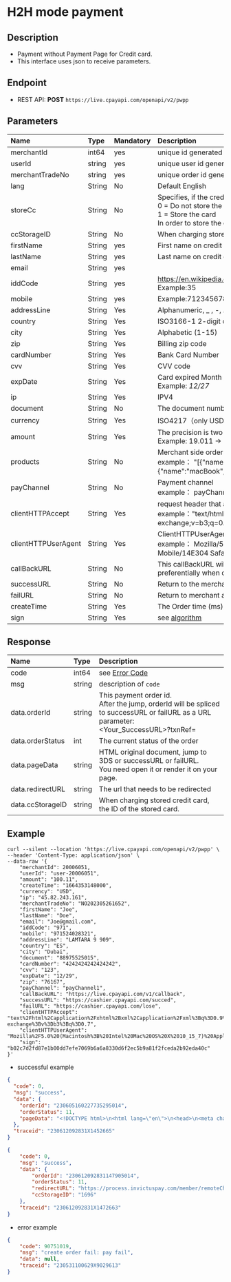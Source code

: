 # H2H mode payment

## Description

- Payment without Payment Page for Credit card.
- This interface uses json to receive parameters.

## Endpoint

*   REST API: **POST** `https://live.cpayapi.com/openapi/v2/pwpp`

## Parameters

| Name            | Type            | Mandatory     | Description   |
| :-------------- | :-------------- | :------------ | :-------------------------------------------------------------------------------------------- |
| merchantId      | int64       | yes       | unique id generated by cpay for partner|
| userId          | string      | yes       | unique user id generated by partner's system                                                 |
| merchantTradeNo | string      | yes       | unique order id generated by partner's system                                                |
| lang            | String	    | No        | Default English                                                                              |
| storeCc         | String      | No        | Specifies, if the credit card should be stored in case of success:<br/>0 = Do not store the card (default)<br/>1 = Store the card <br />In order to store the credit card,Credit Card Storage service should be enabled in your account. |
| ccStorageID     | String      | No        | When charging stored credit card, the ID of the stored card.                                 |
| firstName       | String      | yes       | First name on credit card                                                                    |
| lastName        | String      | yes       | Last name on credit card                                                                     |
| email           | String      | yes       |                                                                                              |
| iddCode         | String      | yes  |https://en.wikipedia.org/wiki/List_of_country_calling_codes<br/>Example:35                         |
| mobile          | String      | yes       | Example:712345678                                                                            |
| addressLine     | String      | Yes       | Alphanumeric, _ , -, . (1-50)                                                                |
| country         | String      | Yes       | ISO3166-1 2-digit country code                                                               |
| city            | String      | Yes       | Alphabetic (1-15)                                                                            |
| zip             | String      | Yes       | Billing zip code                                                                             |
| cardNumber      | String      | Yes       | Bank Card Number                                                                             |
| cvv             | String      | Yes       | CVV code                                                                                     |
| expDate         | String      | Yes       | Card expired Month / Card expired Year <br /> Example:  *12/27*                              |
| ip              | String      | Yes       | IPV4                                                                                         |
| document        | String      | No        | The document number represents the end user's national identification                        |
| currency        | String      | Yes       | ISO4217（only USD, EUR,GBP supported）                                                       |
| amount          | String      | Yes       | The precision is two decimal places,higher  precision rounds down.  <br />Example:  19.011 -> 19.01  1.528 -> 1.52 |
| products        | String      | No        | Merchant side order commodity JSON array.  <br />example：   "[{"name":"iphone 11","price":"5300.00","num":"2","currency":"CNY"},{"name":"macBook","price":"1234.00","num":"1","currency":"USD"}]" |
| payChannel      | String      | No        | Payment channel <br />example： payChannel1 or payChannel2                                   |
| clientHTTPAccept| String      | Yes       | request header that allows a characteristic string  <br /> example："text/html,application/xhtml+xml,application/xml;q=0.9,image/avif,image/webp,image/apng,\*/\*;q=0.8,application/signed-exchange;v=b3;q=0.7" |
| clientHTTPUserAgent | String  | Yes       | ClientHTTPUserAgent<br />example： Mozilla/5.0 (iPhone; CPU  iPhone OS 11_3_1 like Mac OS X) AppleWebKit/603.1.30 (KHTML, like Gecko)  Version/10.0 Mobile/14E304 Safari/602.1"                                          |
| callBackURL     | String      | No        | This callBackURL will be called back after the  order succeeds or fails, and the callBackURL configured in the order will be  used preferentially when calling back. If it is not in the order, the  callBackURL configured in the merchant platform will be used for callback                                                         |
| successURL      | String      | No        | Return to the merchant address after successful  payment                                     |
| failURL         | String      | No        | Return to merchant address after payment failure                                             |
| createTime      | String      | Yes       | The Order time (ms) generated by merchant                                                     |
| sign            | String      | Yes       | see [algorithm](https://github.com/cpayapi-com/document/blob/main/api-reference/signature.md) |



## Response

| Name             | Type   | Description                                                  |
| :----------------| :------| :------------------------------------------------------------ |
| code             | int64  | see [Error Code](https://github.com/cpayapi-com/document/blob/main/api-reference/error-code.md)     |
| msg              | string | description of `code`                                                                              |
| data.orderId     | string | This payment order id.<br/>After the jump, orderId will be spliced to successURL or failURL as a URL parameter:<br/><Your_SuccessURL>?txnRef=<orderId> |
| data.orderStatus | int    | The current status of the order                              |
| data.pageData    | string | HTML original document, jump to 3DS or successURL or failURL.<br/>You need open it or render it on your page. |
| data.redirectURL | string | The url that needs to be redirected                          |
| data.ccStorageID | string | When charging stored credit card, the ID of the stored card. |



## Example

```shell
curl --silent --location 'https://live.cpayapi.com/openapi/v2/pwpp' \
--header 'Content-Type: application/json' \
--data-raw '{
	"merchantId": 20006051,
	"userId": "user-20006051",
	"amount": "100.11",
	"createTime": "1664353148000",
	"currency": "USD",
	"ip": "45.82.243.161",
	"merchantTradeNo": "NO202305261652",
	"firstName": "Joe",
	"lastName": "Doe",
	"email": "Joe@gmail.com",
	"iddCode": "971",
	"mobile": "971524028321",
	"addressLine": "LAMTARA 9 909",
	"country": "ES",
	"city": "Dubai",
	"document": "88975525015",
	"cardNumber": "4242424242424242",
	"cvv": "123",
	"expDate": "12/29",
	"zip": "76167",
	"payChannel": "payChannel1",
	"callBackURL": "https://live.cpayapi.com/v1/callback",
	"successURL": "https://cashier.cpayapi.com/succed",
	"failURL": "https://cashier.cpayapi.com/lose",
	"clientHTTPAccept": "text%2Fhtml%2Capplication%2Fxhtml%2Bxml%2Capplication%2Fxml%3Bq%3D0.9%2Cimage%2Favif%2Cimage%2Fwebp%2Cimage%2Fapng%2C*%2F*%3Bq%3D0.8%2Capplication%2Fsigned-exchange%3Bv%3Db3%3Bq%3D0.7",
	"clientHTTPUserAgent": "Mozilla%2F5.0%20(Macintosh%3B%20Intel%20Mac%20OS%20X%2010_15_7)%20AppleWebKit%2F537.36%20(KHTML%2C%20like%20Gecko)%20Chrome%2F112.0.0.0%20Safari%2F537.36",
	"sign": "b02c7d2fd87e1b00dd7efe7069b6a6a8330d6f2ec5b9a81f2fceda2b92eda40c"
}'
```

- successful example
```json
{
  "code": 0,
  "msg": "success",
  "data": {
    "orderId": "230605160227735295014",
    "orderStatus": 11,
    "pageData": "<!DOCTYPE html>\n<html lang=\"en\">\n<head>\n<meta charset=\"UTF-8\">\n<title>Link4Pay 3Dsecure</title>\n<style>\n        body {\n            margin: 0;\n        }\n        iframe.ifrale3ds {\n            display: block;\n            border: none;\n            height: 100vh;\n            width: 100vw;\n            overflow:hidden;\n        }\n    </style>\n</head>\n<body>\n<input type=\"hidden\" name=\"carddatajobID\" id=\"carddatajobID\" value=\"3c72fa0a-76ad-41c0-8aa7-c2d9843a6ec5\" />\n<iframe class=\"ifrale3ds\" title=\"Iframe 3DS\" name=\"challengeIframe\" id=\"challengeIframe\" sandbox=\"allow-same-origin allow-top-navigation allow-forms allow-scripts\"></iframe>\n<form id=\"challengeForm\" method=\"post\" target=\"challengeIframe\" action=\"https://bpcepaymentservices-3ds-vdm.wlp-acs.com/acs-challenge-browser-service/challenge/challengeRequest/browserBase/d3f1e50a-85ff-4982-8afe-d448"
  },
  "traceid": "230612092831X1452665"
}
```
```json
{
    "code": 0,
    "msg": "success",
    "data": {
        "orderId": "230612092831147905014",
        "orderStatus": 11,
        "redirectURL": "https://process.invictuspay.com/member/remoteCharge_Back.asp?TransID=3592&CompanyNum=2023032",
        "ccStorageID": "1696"
    },
    "traceid": "230612092831X1472663"
}
```
- error example
```json
{
    "code": 90751019,
    "msg": "create order fail: pay fail",
    "data": null,
    "traceid": "230531100629X9029613"
}
```

